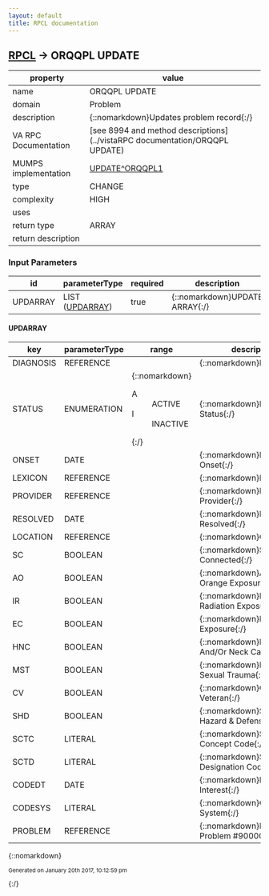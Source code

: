 ```yaml
---
layout: default
title: RPCL documentation
---
```




## [RPCL](TableOfContent.md) &#8594; ORQQPL UPDATE 

 property | value 
--- | --- 
 name | ORQQPL UPDATE
 domain | Problem
 description | {::nomarkdown}Updates problem record{:/}
 VA RPC Documentation | [see 8994 and method descriptions](../vistaRPC documentation/ORQQPL UPDATE)
 MUMPS implementation | [UPDATE^ORQQPL1](http://code.osehra.org/dox/Routine_ORQQPL1_source.html)
 type | CHANGE
 complexity | HIGH
 uses | 
 return type | ARRAY
 return description | 

### Input Parameters

| id | parameterType | required | description | example | 
| --- | --- | --- | --- | --- | 
| UPDARRAY | LIST ([UPDARRAY](#for-id-updarray)) | true | {::nomarkdown}UPDATE ARRAY{:/} |  | 

#### UPDARRAY

| key | parameterType | range | description | mvdmProperty | example | 
| --- | --- | --- | --- | --- | --- | 
| DIAGNOSIS | REFERENCE |  | {::nomarkdown}Diagnosis{:/} | diagnosis | ORARRAY(\DIAGNOSIS\)=\521774\ | 
| STATUS | ENUMERATION | {::nomarkdown}<dl><dt>A</dt><dd>ACTIVE</dd><dt>I</dt><dd>INACTIVE</dd></dl>{:/} | {::nomarkdown}Problem Status{:/} | problemStatus | ORARRAY(\STATUS\)=\I\ | 
| ONSET | DATE |  | {::nomarkdown}Date Of Onset{:/} | onsetDate | ORARRAY(\ONSET\)=\3160303.\ | 
| LEXICON | REFERENCE |  | {::nomarkdown}Problem{:/} | problem | ORARRAY(\LEXICON\)=\7647488\ | 
| PROVIDER | REFERENCE |  | {::nomarkdown}Recording Provider{:/} | enteredBy | ORARRAY(\PROVIDER\)=\57\ | 
| RESOLVED | DATE |  | {::nomarkdown}Date Resolved{:/} | resolvedDate | ORARRAY(\RESOLVED\)=\3160812\ | 
| LOCATION | REFERENCE |  | {::nomarkdown}Clinic{:/} | clinic | ORARRAY(\LOCATION\)=\10\ | 
| SC | BOOLEAN |  | {::nomarkdown}Service Connected{:/} | isServiceConnected | ORARRAY(\SC\)=\\ | 
| AO | BOOLEAN |  | {::nomarkdown}Agent Orange Exposure{:/} | isAgentOrangeExposure | ORARRAY(\AO\)=\0\ | 
| IR | BOOLEAN |  | {::nomarkdown}Ionizing Radiation Exposure{:/} | isIonizingRadiationExposure | ORARRAY(\IR\)=\0\ | 
| EC | BOOLEAN |  | {::nomarkdown}Persian Gulf Exposure{:/} | isPersianGulfExposure | ORARRAY(\EC\)=\0\ | 
| HNC | BOOLEAN |  | {::nomarkdown}Head And/Or Neck Cancer{:/} | isHeadAndOrNeckCancer | ORARRAY(\HNC\)=\0\ | 
| MST | BOOLEAN |  | {::nomarkdown}Military Sexual Trauma{:/} | isMilitarySexualTrauma | ORARRAY(\MST\)=\0\ | 
| CV | BOOLEAN |  | {::nomarkdown}Combat Veteran{:/} | isCombatVeteran | ORARRAY(\CV\)=\0\ | 
| SHD | BOOLEAN |  | {::nomarkdown}Shipboard Hazard & Defense{:/} | isShipboardHazardDefense | ORARRAY(\SHD\)=\0\ | 
| SCTC | LITERAL |  | {::nomarkdown}Snomed Ct Concept Code{:/} | snomedCTConceptCode | ORARRAY(\SCTC\)=\38341003\ | 
| SCTD | LITERAL |  | {::nomarkdown}Snomed Ct Designation Code{:/} | snomedCTDesignationCode | ORARRAY(\SCTD\)=\64176011\ | 
| CODEDT | DATE |  | {::nomarkdown}Date Of Interest{:/} | interestDate | ORARRAY(\CODEDT\)=\3160725.\ | 
| CODESYS | LITERAL |  | {::nomarkdown}Coding System{:/} | codingSystem | ORARRAY(\CODESYS\)=\10D\ | 
| PROBLEM | REFERENCE |  | {::nomarkdown}Pointer to Problem #9000011{:/} |  | ORARRAY(\PROBLEM\)=\1\ | 

{::nomarkdown} <br/><p style="font-size: 11px">Generated on January 20th 2017, 10:12:59 pm</p>{:/}